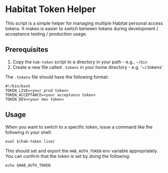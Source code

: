 # Habitat Token Helper

This script is a simple helper for managing multiple Habitat personal access tokens.
It makes is easier to switch between tokens during development / acceptance testing / production usage.

## Prerequisites

1. Copy the `hab-token` script to a directory in your path - e.g., `~/bin`
2. Create a new file called `.tokens` in your home directory - e.g. '~/.tokens'

The `.tokens` file should have the following format:

```shell
#!/bin/bash
TOKEN_LIVE=<your prod token>
TOKEN_ACCEPTANCE=<your acceptance token>
TOKEN_DEV=<your dev token>
```

## Usage

When you want to switch to a specific token, issue a command like the following in your shell:

```shell
eval $(hab-token live)
```

This should set and export the `HAB_AUTH_TOKEN` env variable appropriately.  You can confirm that the token is set by doing the following:

```shell
echo $HAB_AUTH_TOKEN
```
